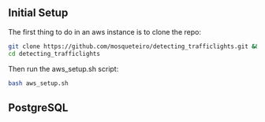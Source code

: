 

## Initial Setup
The first thing to do in an aws instance is to clone the repo:  
```bash
git clone https://github.com/mosqueteiro/detecting_trafficlights.git && \
cd detecting_trafficlights
```

Then run the aws_setup.sh script:
```bash
bash aws_setup.sh
```

## PostgreSQL
